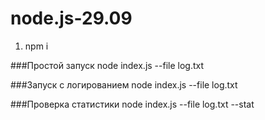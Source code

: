 # node.js-29.09

1. npm i

###Простой запуск
node index.js --file log.txt

###Запуск с логированием
node index.js --file log.txt

###Проверка статистики
node index.js --file log.txt --stat
